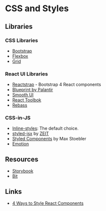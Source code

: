 # CSS and Styles

## Libraries

### CSS Libraries

* [Bootstrap](https://getbootstrap.com)
* [Flexbox](http://flexboxgrid.com/)
* [Grid](https://developer.mozilla.org/en-US/docs/Web/CSS/CSS_Grid_Layout)

### React UI Libraries

* [Reactstrap](http://reactstrap.github.io/) - Bootstrap 4 React components
* [Blueprint by Palantir](https://blueprintjs.com/docs/)
* [Smooth UI](https://smooth-ui.smooth-code.com/)
* [React Toolbok](http://react-toolbox.io/#/)
* [Rebass](https://github.com/rebassjs/rebass)

### CSS-in-JS

* [Inline-styles](https://reactjs.org/docs/dom-elements.html): The default choice.
* [styled-jsx](https://github.com/zeit/styled-jsx) by [ZEIT](https://zeit.co)
* [Styled Components](https://www.styled-components.com/) by Max Stoebler
* [Emotion](https://emotion.sh/)

## Resources

* [Storybook](https://storybook.js.org/)
* [Bit](https://bitsrc.io)

## Links

* [4 Ways to Style React Components](https://codeburst.io/4-four-ways-to-style-react-components-ac6f323da822)

